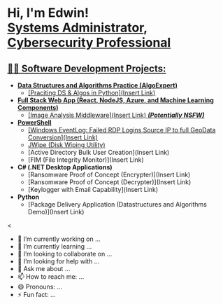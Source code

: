 <h1>Hi, I'm Edwin! <br/><a href="https://github.com/Edwin-IT-Hndz">Systems Administrator</a>, <a href="(https://www.linkedin.com/in/edwin-hernandez-981567157/)">Cybersecurity Professional</h1>

<h2>👨‍💻 Software Development Projects:</h2>

- <b>Data Structures and Algorithms Practice (AlgoExpert)</b>
  - [Praciting DS & Algos in Python](Insert Link)
- <b>Full Stack Web App (React, NodeJS, Azure, and Machine Learning Components)</b>
  - [Image Analysis Middleware](Insert Link) <b><i>(Potentially NSFW)</b></i>
- <b>PowerShell</b>
  - [Windows EventLog: Failed RDP Logins Source IP to full GeoData Conversion](Insert Link)
  - [JWipe (Disk Wiping Utility)]()
  - [Active Directory Bulk User Creation](Insert Link)
  - [FIM (File Integrity Monitor)](Insert Link)
- <b>C# (.NET Desktop Applications)</b>
  - [Ransomware Proof of Concept (Encrypter)](Insert Link)
  - [Ransomware Proof of Concept (Decrypter)](Insert Link)
  - [Keylogger with Email Capability](Insert Link)
- <b>Python</b>
  - [Package Delivery Application (Datastructures and Algorithms Demo)](Insert Link)



<

- 🔭 I’m currently working on ...
- 🌱 I’m currently learning ...
- 👯 I’m looking to collaborate on ...
- 🤔 I’m looking for help with ...
- 💬 Ask me about ...
- 📫 How to reach me: ...
- 😄 Pronouns: ...
- ⚡ Fun fact: ...
>
